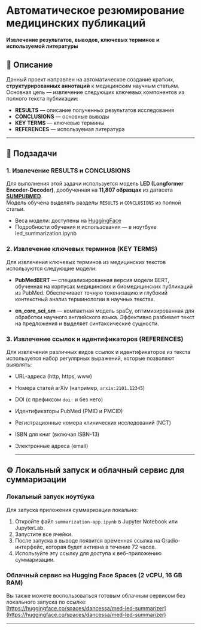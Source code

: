 # Автоматическое резюмирование медицинских публикаций  
**Извлечение результатов, выводов, ключевых терминов и используемой литературы**

## 📌 Описание

Данный проект направлен на автоматическое создание кратких, **структурированных аннотаций** к медицинским научным статьям.  
Основная цель — извлечение следующих ключевых компонентов из полного текста публикации:
- **RESULTS** — описание полученных результатов исследования  
- **CONCLUSIONS** — основные выводы  
- **KEY TERMS** — ключевые термины  
- **REFERENCES** — используемая литература  

---

## 🧩 Подзадачи

### 1. Извлечение RESULTS и CONCLUSIONS  
Для выполнения этой задачи используется модель **LED (Longformer Encoder-Decoder)**, дообученная на **11,807 образцах** из датасета [**SUMPUBMED**](https://www.kaggle.com/datasets/chandrasekhardcs/sumpubmed-dataset).  
Модель обучена выделять разделы `RESULTS` и `CONCLUSIONS` из полной статьи.

- Веса модели: доступены на [HuggingFace](https://huggingface.co/dancessa/led_pubmed_summarization)  
- Подробности обучения и использования — в ноутбуке led_summarization.ipynb

### 2. Извлечение ключевых терминов (KEY TERMS)

Для извлечения ключевых терминов из медицинских текстов используются следующие модели:

- **PubMedBERT** — специализированная версия модели BERT, обученная на корпусах медицинских и биомедицинских публикаций из PubMed. Обеспечивает точную токенизацию и глубокий контекстный анализ терминологии в научных текстах.

- **en_core_sci_sm** — компактная модель spaCy, оптимизированная для обработки научного английского языка. Эффективно разбивает текст на предложения и выделяет синтаксические сущности.


### 3. Извлечение ссылок и идентификаторов (REFERENCES)

Для извлечения различных видов ссылок и идентификаторов из текста используется набор регулярных выражений, которые позволяют выявлять:

- URL-адреса (http, https, www)
- Номера статей arXiv (например, `arxiv:2101.12345`)
- DOI (с префиксом `doi:` и без него)
- Идентификаторы PubMed (PMID и PMCID)
- Регистрационные номера клинических исследований (NCT)
- ISBN для книг (включая ISBN-13)
- Электронные адреса (email)

  ---

## ⚙️ Локальный запуск и облачный сервис для суммаризации

### Локальный запуск ноутбука

Для запуска приложения суммаризации локально:

1. Откройте файл `summarization-app.ipynb` в Jupyter Notebook или JupyterLab.
2. Запустите все ячейки.
3. После запуска в выводе появится временная ссылка на Gradio-интерфейс, которая будет активна в течение 72 часов.
4. Используйте эту ссылку для доступа к веб-приложению суммаризации.

### Облачный сервис на Hugging Face Spaces (2 vCPU, 16 GB RAM)

Вы также можете воспользоваться готовым облачным сервисом без локального запуска по ссылке: [https://huggingface.co/spaces/dancessa/med-led-summarizer](https://huggingface.co/spaces/dancessa/med-led-summarizer)

---
